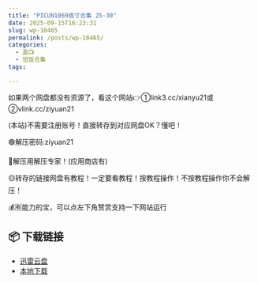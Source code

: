```yaml
---
title: "PICUN1069痞寸合集 25-30"
date: 2025-09-15T16:23:31
slug: wp-10465
permalink: /posts/wp-10465/
categories:
  - 盖📺
  - 恰饭合集
tags:

---
```


如果两个网盘都没有资源了，看这个网站👉①link3.cc/xianyu21或②vlink.cc/ziyuan21

(本站)不需要注册账号！直接转存到对应网盘OK？懂吧！

🟢解压密码:ziyuan21

🔵解压用解压专家！(应用商店有)

🟡转存的链接网盘有教程！一定要看教程！按教程操作！不按教程操作你不会解压！

💰🈶能力的宝，可以点左下角赞赏支持一下网站运行

## 📦 下载链接
- [迅雷云盘](https://blziyuan21.com/pay-download/10465?key=32fc5a7ade&down_id=0)
- [本地下载](https://blziyuan21.com/pay-download/10465?key=32fc5a7ade&down_id=1)

